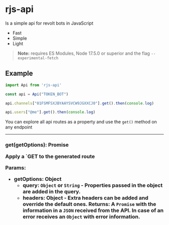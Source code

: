 # rjs-api

Is a simple api for revolt bots in JavaScript

* Fast
* Simple
* Light

> **Note:** requires ES Modules, Node 17.5.0 or superior and the flag `--experimental-fetch`

## Example

```js
import Api from 'rjs-api'

const api = Api("TOKEN_BOT")

api.channels["01FSMFSXJBYAAYSVCW9JGXXCJ0"].get().then(console.log)

api.users["@me"].get().then(console.log)
```

You can explore all api routes as a property and use the `get()` method on any endpoint

***

### get(getOptions): Promise<object>

Apply a `GET to the generated route

**Params:**
* **getOptions:** Object
    * **query:** `Object` or `String` - Properties passed in the object are added in the query.
    * **headers:** Object - Extra headers can be added and override the default ones.
**Returns:** A `Promise` with the information in a `JSON` received from the API. In case of an error receives an `Object` with error information.